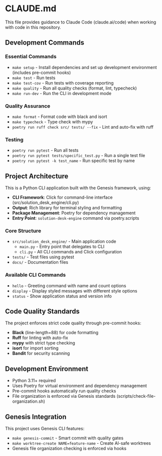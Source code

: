 # CLAUDE.md

This file provides guidance to Claude Code (claude.ai/code) when working with code in this repository.

## Development Commands

### Essential Commands
- `make setup` - Install dependencies and set up development environment (includes pre-commit hooks)
- `make test` - Run tests
- `make test-cov` - Run tests with coverage reporting
- `make quality` - Run all quality checks (format, lint, typecheck)
- `make run-dev` - Run the CLI in development mode

### Quality Assurance
- `make format` - Format code with black and isort
- `make typecheck` - Type check with mypy
- `poetry run ruff check src/ tests/ --fix` - Lint and auto-fix with ruff

### Testing
- `poetry run pytest` - Run all tests
- `poetry run pytest tests/specific_test.py` - Run a single test file
- `poetry run pytest -k test_name` - Run specific test by name

## Project Architecture

This is a Python CLI application built with the Genesis framework, using:

- **CLI Framework**: Click for command-line interface (src/solution_desk_engine/cli.py)
- **Output**: Rich library for terminal styling and formatting
- **Package Management**: Poetry for dependency management
- **Entry Point**: `solution-desk-engine` command via poetry.scripts

### Core Structure
- `src/solution_desk_engine/` - Main application code
  - `main.py` - Entry point that delegates to CLI
  - `cli.py` - All CLI commands and Click configuration
- `tests/` - Test files using pytest
- `docs/` - Documentation files

### Available CLI Commands
- `hello` - Greeting command with name and count options
- `display` - Display styled messages with different style options
- `status` - Show application status and version info

## Code Quality Standards

The project enforces strict code quality through pre-commit hooks:
- **Black** (line-length=88) for code formatting
- **Ruff** for linting with auto-fix
- **mypy** with strict type checking
- **isort** for import sorting
- **Bandit** for security scanning

## Development Environment

- Python 3.11+ required
- Uses Poetry for virtual environment and dependency management
- Pre-commit hooks automatically run quality checks
- File organization is enforced via Genesis standards (scripts/check-file-organization.sh)

## Genesis Integration

This project uses Genesis CLI features:
- `make genesis-commit` - Smart commit with quality gates
- `make worktree-create NAME=feature-name` - Create AI-safe worktrees
- Genesis file organization checking is enforced via hooks
